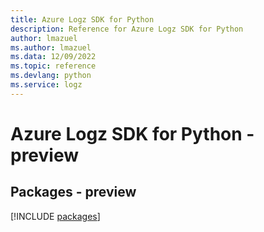 ```yaml
---
title: Azure Logz SDK for Python
description: Reference for Azure Logz SDK for Python
author: lmazuel
ms.author: lmazuel
ms.data: 12/09/2022
ms.topic: reference
ms.devlang: python
ms.service: logz
---
```

# Azure Logz SDK for Python - preview
## Packages - preview
[!INCLUDE [packages](logz-index.md)]